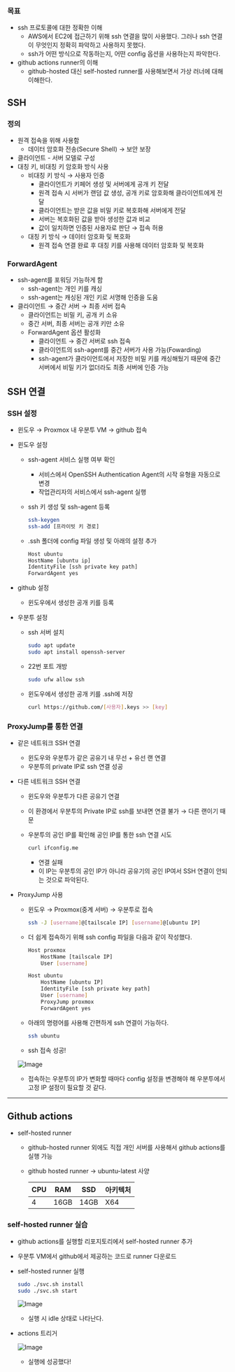 ### 목표
- ssh 프로토콜에 대한 정확한 이해
  - AWS에서 EC2에 접근하기 위해 ssh 연결을 많이 사용했다. 그러나 ssh 연결이 무엇인지 정확히 파악하고 사용하지 못했다.
  - ssh가 어떤 방식으로 작동하는지, 어떤 config 옵션을 사용하는지 파악한다.
- github actions runner의 이해
  - github-hosted 대신 self-hosted runner를 사용해보면서 가상 러너에 대해 이해한다.

## SSH

### 정의

- 원격 접속을 위해 사용함
    - 데이터 암호화 전송(Secure Shell) → 보안 보장
- 클라이언트 - 서버 모델로 구성
- 대칭 키, 비대칭 키 암호화 방식 사용
    - 비대칭 키 방식 → 사용자 인증
        - 클라이언트가 키페어 생성 및 서버에게 공개 키 전달
        - 원격 접속 시 서버가 랜덤 값 생성, 공개 키로 암호화해 클라이언트에게 전달
        - 클라이언트는 받은 값을 비밀 키로 복호화해 서버에게 전달
        - 서버는 복호화된 값을 받아 생성한 값과 비교
        - 값이 일치하면 인증된 사용자로 판단 → 접속 허용
    - 대칭 키 방식 → 데이터 암호화 및 복호화
        - 원격 접속 연결 완료 후 대칭 키를 사용해 데이터 암호화 및 복호화

### ForwardAgent

- ssh-agent를 포워딩 가능하게 함
    - ssh-agent는 개인 키를 캐싱
    - ssh-agent는 캐싱된 개인 키로 서명해 인증을 도움
- 클라이언트 → 중간 서버 → 최종 서버 접속
    - 클라이언트는 비밀 키, 공개 키 소유
    - 중간 서버, 최종 서버는 공개 키만 소유
    - ForwardAgent 옵션 활성화
        - 클라이언트 → 중간 서버로 ssh 접속
        - 클라이언트의 ssh-agent를 중간 서버가 사용 가능(Fowarding)
        - ssh-agent가 클라이언트에서 저장한 비밀 키를 캐싱해뒀기 때문에 중간 서버에서 비밀 키가 없더라도 최종 서버에 인증 가능

## SSH 연결

### SSH 설정
- 윈도우 → Proxmox 내 우분투 VM → github 접속

- 윈도우 설정
    - ssh-agent 서비스 실행 여부 확인
        - 서비스에서 OpenSSH Authentication Agent의 시작 유형을 자동으로 변경
        - 작업관리자의 서비스에서 ssh-agent 실행
    - ssh 키 생성 및 ssh-agent 등록
        
        ```bash
        ssh-keygen
        ssh-add [프라이빗 키 경로]
        ```
        
    - .ssh 폴더에 config 파일 생성 및 아래의 설정 추가
        
        ```bash
        Host ubuntu
        HostName [ubuntu ip]
        IdentityFile [ssh private key path]
        ForwardAgent yes
        ```
        
- github 설정
    - 윈도우에서 생성한 공개 키를 등록

- 우분투 설정
    - ssh 서버 설치
        
        ```bash
        sudo apt update
        sudo apt install openssh-server
        ```
        
    - 22번 포트 개방
        
        ```bash
        sudo ufw allow ssh
        ```
        
    - 윈도우에서 생성한 공개 키를 .ssh에 저장
        
        ```bash
        curl https://github.com/[사용자].keys >> [key]
        ```

### ProxyJump를 통한 연결
- 같은 네트워크 SSH 연결
  - 윈도우와 우분투가 같은 공유기 내 무선 + 유선 랜 연결
  - 우분투의 private IP로 ssh 연결 성공

- 다른 네트워크 SSH 연결
    - 윈도우와 우분투가 다른 공유기 연결
    - 이 환경에서 우분투의 Private IP로 ssh를 보내면 연결 불가 → 다른 랜이기 때문
    - 우분투의 공인 IP를 확인해 공인 IP를 통한 ssh 연결 시도
        
        ```bash
        curl ifconfig.me
        ```
        
        - 연결 실패
        - 이 IP는 우분투의 공인 IP가 아니라 공유기의 공인 IP여서 SSH 연결이 안되는 것으로 파악된다.

- ProxyJump 사용
    - 윈도우 → Proxmox(중계 서버) → 우분투로 접속
        
        ```bash
        ssh -J [username]@[tailscale IP] [username]@[ubuntu IP]
        ```
        
    - 더 쉽게 접속하기 위해 ssh config 파일을 다음과 같이 작성했다.
        
        ```bash
        Host proxmox
        	HostName [tailscale IP]
        	User [username]
        
        Host ubuntu
        	HostName [ubuntu IP]
        	IdentityFile [ssh private key path]
        	User [username]
        	ProxyJump proxmox
        	ForwardAgent yes
        ```

    - 아래의 명령어를 사용해 간편하게 ssh 연결이 가능하다.
        ```bash
        ssh ubuntu
        ```
        
    - ssh 접속 성공!

    ![Image](https://github.com/user-attachments/assets/423e5fd8-e905-419b-aec9-50b4d1d31069)

    - 접속하는 우분투의 IP가 변화할 때마다 config 설정을 변경해야 해 우분투에서 고정 IP 설정이 필요할 것 같다.

---

## Github actions

- self-hosted runner
    - github-hosted runner 외에도 직접 개인 서버를 사용해서 github actions를 실행 가능
    - github hosted runner → ubuntu-latest 사양
        
        
        | CPU | RAM | SSD | 아키텍처 |
        | --- | --- | --- | --- |
        | 4 | 16GB | 14GB | X64 |

### self-hosted runner 실습

- github actions를 실행할 리포지토리에서 self-hosted runner 추가
- 우분투 VM에서 github에서 제공하는 코드로 runner 다운로드
- self-hosted runner 실행
    
    ```bash
    sudo ./svc.sh install
    sudo ./svc.sh start
    ```
    
    ![Image](https://github.com/user-attachments/assets/7eedd36b-3d41-4dbf-855f-ca85352884b5)
    
    - 실행 시 idle 상태로 나타난다.
- actions 트리거
    
    ![Image](https://github.com/user-attachments/assets/c7746e3b-756a-4f6e-9854-e641c40d4e46)
    
    - 실행에 성공했다!